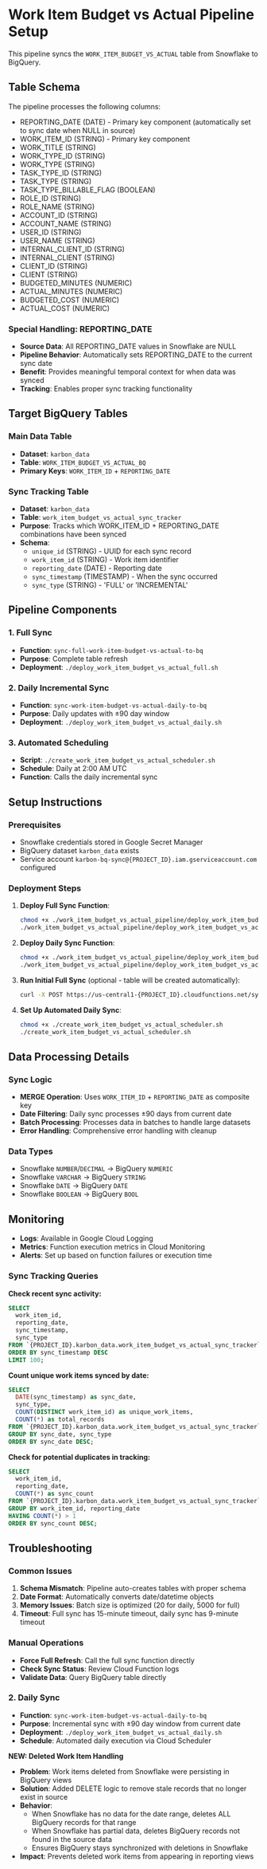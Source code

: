 # Work Item Budget vs Actual Pipeline Setup

This pipeline syncs the `WORK_ITEM_BUDGET_VS_ACTUAL` table from Snowflake to BigQuery.

## Table Schema

The pipeline processes the following columns:
- REPORTING_DATE (DATE) - Primary key component (automatically set to sync date when NULL in source)
- WORK_ITEM_ID (STRING) - Primary key component  
- WORK_TITLE (STRING)
- WORK_TYPE_ID (STRING)
- WORK_TYPE (STRING)
- TASK_TYPE_ID (STRING)
- TASK_TYPE (STRING)
- TASK_TYPE_BILLABLE_FLAG (BOOLEAN)
- ROLE_ID (STRING)
- ROLE_NAME (STRING)
- ACCOUNT_ID (STRING)
- ACCOUNT_NAME (STRING)
- USER_ID (STRING)
- USER_NAME (STRING)
- INTERNAL_CLIENT_ID (STRING)
- INTERNAL_CLIENT (STRING)
- CLIENT_ID (STRING)
- CLIENT (STRING)
- BUDGETED_MINUTES (NUMERIC)
- ACTUAL_MINUTES (NUMERIC)
- BUDGETED_COST (NUMERIC)
- ACTUAL_COST (NUMERIC)

### Special Handling: REPORTING_DATE
- **Source Data**: All REPORTING_DATE values in Snowflake are NULL
- **Pipeline Behavior**: Automatically sets REPORTING_DATE to the current sync date
- **Benefit**: Provides meaningful temporal context for when data was synced
- **Tracking**: Enables proper sync tracking functionality

## Target BigQuery Tables

### Main Data Table
- **Dataset**: `karbon_data`
- **Table**: `WORK_ITEM_BUDGET_VS_ACTUAL_BQ`
- **Primary Keys**: `WORK_ITEM_ID` + `REPORTING_DATE`

### Sync Tracking Table
- **Dataset**: `karbon_data`
- **Table**: `work_item_budget_vs_actual_sync_tracker`
- **Purpose**: Tracks which WORK_ITEM_ID + REPORTING_DATE combinations have been synced
- **Schema**:
  - `unique_id` (STRING) - UUID for each sync record
  - `work_item_id` (STRING) - Work item identifier
  - `reporting_date` (DATE) - Reporting date
  - `sync_timestamp` (TIMESTAMP) - When the sync occurred
  - `sync_type` (STRING) - 'FULL' or 'INCREMENTAL'

## Pipeline Components

### 1. Full Sync
- **Function**: `sync-full-work-item-budget-vs-actual-to-bq`
- **Purpose**: Complete table refresh
- **Deployment**: `./deploy_work_item_budget_vs_actual_full.sh`

### 2. Daily Incremental Sync  
- **Function**: `sync-work-item-budget-vs-actual-daily-to-bq`
- **Purpose**: Daily updates with ±90 day window
- **Deployment**: `./deploy_work_item_budget_vs_actual_daily.sh`

### 3. Automated Scheduling
- **Script**: `./create_work_item_budget_vs_actual_scheduler.sh`
- **Schedule**: Daily at 2:00 AM UTC
- **Function**: Calls the daily incremental sync

## Setup Instructions

### Prerequisites
- Snowflake credentials stored in Google Secret Manager
- BigQuery dataset `karbon_data` exists
- Service account `karbon-bq-sync@{PROJECT_ID}.iam.gserviceaccount.com` configured

### Deployment Steps

1. **Deploy Full Sync Function**:
   ```bash
   chmod +x ./work_item_budget_vs_actual_pipeline/deploy_work_item_budget_vs_actual_full.sh
   ./work_item_budget_vs_actual_pipeline/deploy_work_item_budget_vs_actual_full.sh
   ```

2. **Deploy Daily Sync Function**:
   ```bash
   chmod +x ./work_item_budget_vs_actual_pipeline/deploy_work_item_budget_vs_actual_daily.sh
   ./work_item_budget_vs_actual_pipeline/deploy_work_item_budget_vs_actual_daily.sh
   ```

3. **Run Initial Full Sync** (optional - table will be created automatically):
   ```bash
   curl -X POST https://us-central1-{PROJECT_ID}.cloudfunctions.net/sync-full-work-item-budget-vs-actual-to-bq
   ```

4. **Set Up Automated Daily Sync**:
   ```bash
   chmod +x ./create_work_item_budget_vs_actual_scheduler.sh
   ./create_work_item_budget_vs_actual_scheduler.sh
   ```

## Data Processing Details

### Sync Logic
- **MERGE Operation**: Uses `WORK_ITEM_ID` + `REPORTING_DATE` as composite key
- **Date Filtering**: Daily sync processes ±90 days from current date
- **Batch Processing**: Processes data in batches to handle large datasets
- **Error Handling**: Comprehensive error handling with cleanup

### Data Types
- Snowflake `NUMBER`/`DECIMAL` → BigQuery `NUMERIC`
- Snowflake `VARCHAR` → BigQuery `STRING`  
- Snowflake `DATE` → BigQuery `DATE`
- Snowflake `BOOLEAN` → BigQuery `BOOL`

## Monitoring

- **Logs**: Available in Google Cloud Logging
- **Metrics**: Function execution metrics in Cloud Monitoring
- **Alerts**: Set up based on function failures or execution time

### Sync Tracking Queries

**Check recent sync activity:**
```sql
SELECT 
  work_item_id,
  reporting_date,
  sync_timestamp,
  sync_type
FROM `{PROJECT_ID}.karbon_data.work_item_budget_vs_actual_sync_tracker`
ORDER BY sync_timestamp DESC
LIMIT 100;
```

**Count unique work items synced by date:**
```sql
SELECT 
  DATE(sync_timestamp) as sync_date,
  sync_type,
  COUNT(DISTINCT work_item_id) as unique_work_items,
  COUNT(*) as total_records
FROM `{PROJECT_ID}.karbon_data.work_item_budget_vs_actual_sync_tracker`
GROUP BY sync_date, sync_type
ORDER BY sync_date DESC;
```

**Check for potential duplicates in tracking:**
```sql
SELECT 
  work_item_id,
  reporting_date,
  COUNT(*) as sync_count
FROM `{PROJECT_ID}.karbon_data.work_item_budget_vs_actual_sync_tracker`
GROUP BY work_item_id, reporting_date
HAVING COUNT(*) > 1
ORDER BY sync_count DESC;
```

## Troubleshooting

### Common Issues
1. **Schema Mismatch**: Pipeline auto-creates tables with proper schema
2. **Date Format**: Automatically converts date/datetime objects
3. **Memory Issues**: Batch size is optimized (20 for daily, 5000 for full)
4. **Timeout**: Full sync has 15-minute timeout, daily sync has 9-minute timeout

### Manual Operations
- **Force Full Refresh**: Call the full sync function directly
- **Check Sync Status**: Review Cloud Function logs
- **Validate Data**: Query BigQuery table directly 

### 2. Daily Sync
- **Function**: `sync-work-item-budget-vs-actual-daily-to-bq`
- **Purpose**: Incremental sync with ±90 day window from current date
- **Deployment**: `./deploy_work_item_budget_vs_actual_daily.sh`
- **Schedule**: Automated daily execution via Cloud Scheduler

**NEW: Deleted Work Item Handling**
- **Problem**: Work items deleted from Snowflake were persisting in BigQuery views
- **Solution**: Added DELETE logic to remove stale records that no longer exist in source
- **Behavior**: 
  - When Snowflake has no data for the date range, deletes ALL BigQuery records for that range
  - When Snowflake has partial data, deletes BigQuery records not found in the source data
  - Ensures BigQuery stays synchronized with deletions in Snowflake
- **Impact**: Prevents deleted work items from appearing in reporting views 
